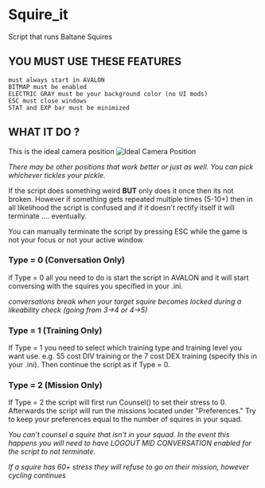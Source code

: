 # Squire_it
Script that runs Baltane Squires

## YOU MUST USE THESE FEATURES

	must always start in AVALON
	BITMAP must be enabled
	ELECTRIC GRAY must be your background color (no UI mods)
	ESC must close windows
	STAT and EXP bar must be minimized
	
## WHAT IT DO ?

This is the ideal camera position 
![Ideal Camera Position](https://i.imgur.com/OgAqj5Br.jpg)

*There may be other positions that work better or just as well. You can pick whichever tickles your pickle.*

If the script does something weird **BUT** only does it once then its not broken. However if something gets repeated multiple times (5-10+) then in all likelihood the script is confused and if it doesn't rectify itself it will terminate .... eventually.

You can manually terminate the script by pressing ESC while the game is not your focus or not your active window. 

### Type = 0 (Conversation Only)

if Type = 0 all you need to do is start the script in AVALON and it will start conversing with the squires you specified in your .ini.

*conversations break when your target squire becomes locked during a likeability check (going from 3->4 or 4->5)*

### Type = 1 (Training Only)

If Type = 1 you need to select which training type and training level you want use. e.g. 55 cost DIV training or the 7 cost DEX training (specify this in your .ini). Then continue the script as if Type = 0. 

### Type = 2 (Mission Only)

If Type = 2 the script will first run Counsel() to set their stress to 0. Afterwards the script will run the missions located under "Preferences." Try to keep your preferences equal to the number of squires in your squad.

*You can't counsel a squire that isn't in your squad. In the event this happens you will need to have LOGOUT MID CONVERSATION enabled for the script to not terminate.*

*If a squire has 60+ stress they will refuse to go on their mission, however cycling continues*